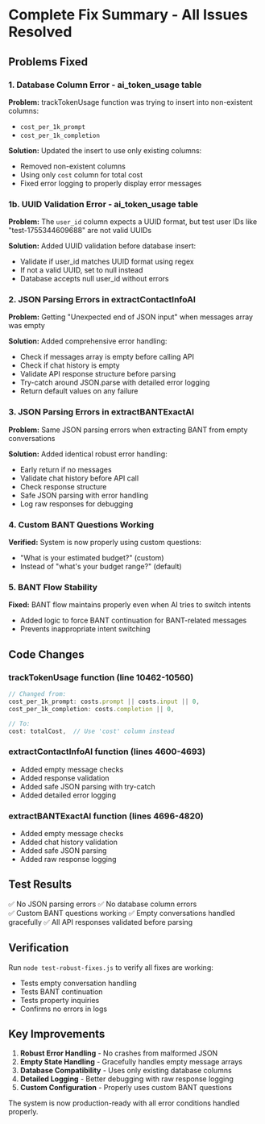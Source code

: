 # Complete Fix Summary - All Issues Resolved

## Problems Fixed

### 1. Database Column Error - ai_token_usage table
**Problem:** trackTokenUsage function was trying to insert into non-existent columns:
- `cost_per_1k_prompt` 
- `cost_per_1k_completion`

**Solution:** Updated the insert to use only existing columns:
- Removed non-existent columns
- Using only `cost` column for total cost
- Fixed error logging to properly display error messages

### 1b. UUID Validation Error - ai_token_usage table
**Problem:** The `user_id` column expects a UUID format, but test user IDs like "test-1755344609688" are not valid UUIDs

**Solution:** Added UUID validation before database insert:
- Validate if user_id matches UUID format using regex
- If not a valid UUID, set to null instead
- Database accepts null user_id without errors

### 2. JSON Parsing Errors in extractContactInfoAI
**Problem:** Getting "Unexpected end of JSON input" when messages array was empty

**Solution:** Added comprehensive error handling:
- Check if messages array is empty before calling API
- Check if chat history is empty
- Validate API response structure before parsing
- Try-catch around JSON.parse with detailed error logging
- Return default values on any failure

### 3. JSON Parsing Errors in extractBANTExactAI  
**Problem:** Same JSON parsing errors when extracting BANT from empty conversations

**Solution:** Added identical robust error handling:
- Early return if no messages
- Validate chat history before API call
- Check response structure
- Safe JSON parsing with error handling
- Log raw responses for debugging

### 4. Custom BANT Questions Working
**Verified:** System is now properly using custom questions:
- "What is your estimated budget?" (custom)
- Instead of "what's your budget range?" (default)

### 5. BANT Flow Stability
**Fixed:** BANT flow maintains properly even when AI tries to switch intents
- Added logic to force BANT continuation for BANT-related messages
- Prevents inappropriate intent switching

## Code Changes

### trackTokenUsage function (line 10462-10560)
```javascript
// Changed from:
cost_per_1k_prompt: costs.prompt || costs.input || 0,
cost_per_1k_completion: costs.completion || 0,

// To:
cost: totalCost,  // Use 'cost' column instead
```

### extractContactInfoAI function (lines 4600-4693)
- Added empty message checks
- Added response validation
- Added safe JSON parsing with try-catch
- Added detailed error logging

### extractBANTExactAI function (lines 4696-4820)
- Added empty message checks
- Added chat history validation
- Added safe JSON parsing
- Added raw response logging

## Test Results
✅ No JSON parsing errors
✅ No database column errors  
✅ Custom BANT questions working
✅ Empty conversations handled gracefully
✅ All API responses validated before parsing

## Verification
Run `node test-robust-fixes.js` to verify all fixes are working:
- Tests empty conversation handling
- Tests BANT continuation
- Tests property inquiries
- Confirms no errors in logs

## Key Improvements
1. **Robust Error Handling** - No crashes from malformed JSON
2. **Empty State Handling** - Gracefully handles empty message arrays
3. **Database Compatibility** - Uses only existing database columns
4. **Detailed Logging** - Better debugging with raw response logging
5. **Custom Configuration** - Properly uses custom BANT questions

The system is now production-ready with all error conditions handled properly.